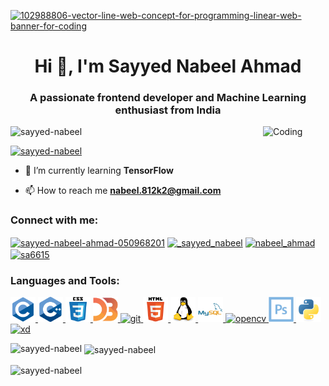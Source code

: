 <a href="https://ibb.co/L07RfQ5"><img width="992" src="https://i.ibb.co/Mg0SL86/102988806-vector-line-web-concept-for-programming-linear-web-banner-for-coding.png" alt="102988806-vector-line-web-concept-for-programming-linear-web-banner-for-coding" border="0"></a><br />
<h1 align="center">Hi 👋, I'm Sayyed Nabeel Ahmad</h1>
<h3 align="center">A passionate frontend developer and Machine Learning enthusiast from India</h3>
<img align="right" alt="Coding" width="100" src="https://user-images.githubusercontent.com/69011963/137184767-79a13ec7-1bb3-4341-a6da-3a149c9c159a.gif">

<p align="left"> <img src="https://komarev.com/ghpvc/?username=sayyed-nabeel&label=Profile%20views&color=0e75b6&style=flat" alt="sayyed-nabeel" /> </p>

<p align="left"> <a href="https://github.com/ryo-ma/github-profile-trophy"><img src="https://github-profile-trophy.vercel.app/?username=sayyed-nabeel" alt="sayyed-nabeel" /></a> </p>

- 🌱 I’m currently learning **TensorFlow**

- 📫 How to reach me **nabeel.812k2@gmail.com**

<h3 align="left">Connect with me:</h3>
<p align="left">
<a href="https://linkedin.com/in/sayyed-nabeel-ahmad-050968201" target="blank"><img align="center" src="https://raw.githubusercontent.com/rahuldkjain/github-profile-readme-generator/master/src/images/icons/Social/linked-in-alt.svg" alt="sayyed-nabeel-ahmad-050968201" height="30" width="40" /></a>
<a href="https://instagram.com/_sayyed_nabeel" target="blank"><img align="center" src="https://raw.githubusercontent.com/rahuldkjain/github-profile-readme-generator/master/src/images/icons/Social/instagram.svg" alt="_sayyed_nabeel" height="30" width="40" /></a>
<a href="https://www.codechef.com/users/nabeel_ahmad" target="blank"><img align="center" src="https://cdn.jsdelivr.net/npm/simple-icons@3.1.0/icons/codechef.svg" alt="nabeel_ahmad" height="30" width="40" /></a>
<a href="https://www.hackerrank.com/sa6615" target="blank"><img align="center" src="https://raw.githubusercontent.com/rahuldkjain/github-profile-readme-generator/master/src/images/icons/Social/hackerrank.svg" alt="sa6615" height="30" width="40" /></a>
</p>

<h3 align="left">Languages and Tools:</h3>
<p align="left"> <a href="https://www.cprogramming.com/" target="_blank" rel="noreferrer"> <img src="https://raw.githubusercontent.com/devicons/devicon/master/icons/c/c-original.svg" alt="c" width="40" height="40"/> </a> <a href="https://www.w3schools.com/cpp/" target="_blank" rel="noreferrer"> <img src="https://raw.githubusercontent.com/devicons/devicon/master/icons/cplusplus/cplusplus-original.svg" alt="cplusplus" width="40" height="40"/> </a> <a href="https://www.w3schools.com/css/" target="_blank" rel="noreferrer"> <img src="https://raw.githubusercontent.com/devicons/devicon/master/icons/css3/css3-original-wordmark.svg" alt="css3" width="40" height="40"/> </a> <a href="https://d3js.org/" target="_blank" rel="noreferrer"> <img src="https://raw.githubusercontent.com/devicons/devicon/master/icons/d3js/d3js-original.svg" alt="d3js" width="40" height="40"/> </a> <a href="https://git-scm.com/" target="_blank" rel="noreferrer"> <img src="https://www.vectorlogo.zone/logos/git-scm/git-scm-icon.svg" alt="git" width="40" height="40"/> </a> <a href="https://www.w3.org/html/" target="_blank" rel="noreferrer"> <img src="https://raw.githubusercontent.com/devicons/devicon/master/icons/html5/html5-original-wordmark.svg" alt="html5" width="40" height="40"/> </a> <a href="https://www.linux.org/" target="_blank" rel="noreferrer"> <img src="https://raw.githubusercontent.com/devicons/devicon/master/icons/linux/linux-original.svg" alt="linux" width="40" height="40"/> </a> <a href="https://www.mysql.com/" target="_blank" rel="noreferrer"> <img src="https://raw.githubusercontent.com/devicons/devicon/master/icons/mysql/mysql-original-wordmark.svg" alt="mysql" width="40" height="40"/> </a> <a href="https://opencv.org/" target="_blank" rel="noreferrer"> <img src="https://www.vectorlogo.zone/logos/opencv/opencv-icon.svg" alt="opencv" width="40" height="40"/> </a> <a href="https://www.photoshop.com/en" target="_blank" rel="noreferrer"> <img src="https://raw.githubusercontent.com/devicons/devicon/master/icons/photoshop/photoshop-line.svg" alt="photoshop" width="40" height="40"/> </a> <a href="https://www.python.org" target="_blank" rel="noreferrer"> <img src="https://raw.githubusercontent.com/devicons/devicon/master/icons/python/python-original.svg" alt="python" width="40" height="40"/> </a> <a href="https://www.adobe.com/products/xd.html" target="_blank" rel="noreferrer"> <img src="https://cdn.worldvectorlogo.com/logos/adobe-xd.svg" alt="xd" width="40" height="40"/> </a> </p>

<p><img align="left" src="https://github-readme-stats.vercel.app/api/top-langs?username=sayyed-nabeel&show_icons=true&locale=en&layout=compact" alt="sayyed-nabeel" /></p>

<p>&nbsp;<img align="center" src="https://github-readme-stats.vercel.app/api?username=sayyed-nabeel&show_icons=true&locale=en" alt="sayyed-nabeel" /></p>

<p><img align="center" src="https://github-readme-streak-stats.herokuapp.com/?user=sayyed-nabeel&" alt="sayyed-nabeel" /></p>
